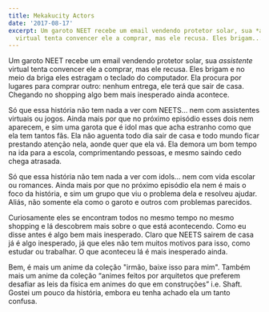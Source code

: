 ```yaml
---
title: Mekakucity Actors
date: '2017-08-17'
excerpt: Um garoto NEET recebe um email vendendo protetor solar, sua *assistente*
  virtual tenta convencer ele a comprar, mas ele recusa. Eles brigam...
---
```




Um garoto NEET recebe um email vendendo protetor solar, sua *assistente* virtual tenta convencer ele a comprar, mas ele recusa. Eles brigam e no meio da briga eles estragam o teclado do computador. Ela procura por lugares para comprar outro: nenhum entrega, ele terá que sair de casa. Chegando no shopping algo bem mais inesperado ainda acontece.

Só que essa história não tem nada a ver com NEETS… nem com assistentes virtuais ou jogos. Ainda mais por que no próximo episódio esses dois nem aparecem, e sim uma garota que é idol mas que acha estranho como que ela tem tantos fãs. Ela não aguenta todo dia sair de casa e todo mundo ficar prestando atenção nela, aonde quer que ela vá. Ela demora um bom tempo na ida para a escola, comprimentando pessoas, e mesmo saindo cedo chega atrasada.

Só que essa história não tem nada a ver com idols… nem com vida escolar ou romances. Ainda mais por que no próximo episódio ela nem é mais o foco da história, e sim um grupo que viu o problema dela e resolveu ajudar. Aliás, não somente ela como o garoto e outros com problemas parecidos.

Curiosamente eles se encontram todos no mesmo tempo no mesmo shopping e lá descobrem mais sobre o que está acontecendo. Como eu disse antes é algo bem mais inesperado. Claro que NEETS sairem de casa já é algo inesperado, já que eles não tem muitos motivos para isso, como estudar ou trabalhar. O que aconteceu lá é mais inesperado ainda.

Bem, é mais um anime da coleção "irmão, baixe isso para mim". Também mais um anime da coleção “animes feitos por arquitetos que preferem desafiar as leis da física em animes do que em construções” i.e. Shaft. Gostei um pouco da história, embora eu tenha achado ela um tanto confusa.